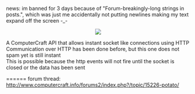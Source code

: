 news: im banned for 3 days because of "Forum-breakingly-long strings in posts.", which was just me accidentally not putting newlines making my text expand off the screen -_-

<p align="center"><img src="http://i.imgur.com/FeNFuvI.png"></p>

A ComputerCraft API that allows instant socket like connections using HTTP<br>
Communication over HTTP has been done before, but this one does not spam yet is still instant<br>
This is possible because the http events will not fire until the socket is closed or the data has been sent<br>

======
forum thread: http://www.computercraft.info/forums2/index.php?/topic/15226-potato/
